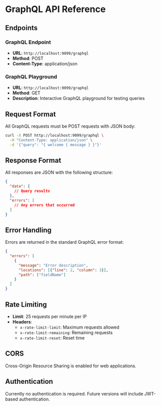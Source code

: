 # GraphQL API Reference

## Endpoints

### GraphQL Endpoint

- **URL**: `http://localhost:9099/graphql`
- **Method**: POST
- **Content-Type**: application/json

### GraphQL Playground

- **URL**: `http://localhost:9099/graphql`
- **Method**: GET
- **Description**: Interactive GraphQL playground for testing queries

## Request Format

All GraphQL requests must be POST requests with JSON body:

```bash
curl -X POST http://localhost:9099/graphql \
  -H "Content-Type: application/json" \
  -d '{"query": "{ welcome { message } }"}'
```

## Response Format

All responses are JSON with the following structure:

```json
{
  "data": {
    // Query results
  },
  "errors": [
    // Any errors that occurred
  ]
}
```

## Error Handling

Errors are returned in the standard GraphQL error format:

```json
{
  "errors": [
    {
      "message": "Error description",
      "locations": [{"line": 2, "column": 3}],
      "path": ["fieldName"]
    }
  ]
}
```

## Rate Limiting

- **Limit**: 25 requests per minute per IP
- **Headers**: 
  - `x-rate-limit-limit`: Maximum requests allowed
  - `x-rate-limit-remaining`: Remaining requests
  - `x-rate-limit-reset`: Reset time

## CORS

Cross-Origin Resource Sharing is enabled for web applications.

## Authentication

Currently no authentication is required. Future versions will include JWT-based authentication.
